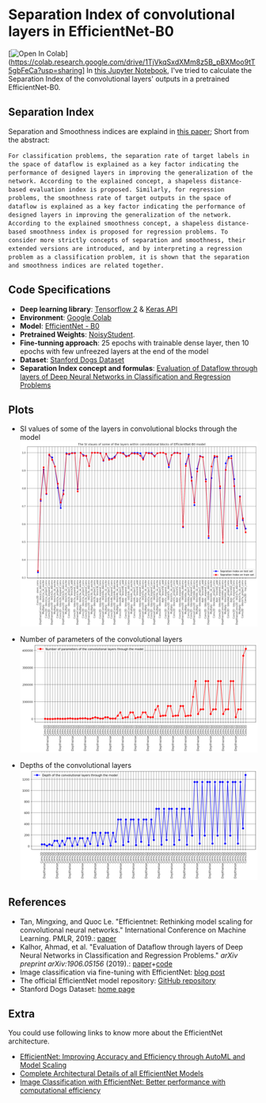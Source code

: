 
# Separation Index of convolutional layers in EfficientNet-B0
[![Open In Colab](https://colab.research.google.com/assets/colab-badge.svg)](https://colab.research.google.com/drive/1TjVkqSxdXMm8z5B_pBXMoo9tT5gbFeCa?usp=sharing]
In [this Jupyter Notebook](https://github.com/hamed-ahangari/Separation-Index-of-convolutional-layers-in-EfficientNet-B0/blob/master/SI_in_EfficientNetB0.ipynb), I've tried to calculate the Separation Index of the convolutional layers' outputs in a pretrained EfficientNet-B0.

## Separation Index
Separation and Smoothness indices are explaind in [this paper](https://arxiv.org/abs/1906.05156); Short from the abstract:

`
For classification problems, the separation rate of target labels in the space of dataflow is explained as a key factor indicating the performance of designed layers in improving the generalization of the network. According to the explained concept, a shapeless distance‐based evaluation index is proposed. Similarly, for regression problems, the smoothness rate of target outputs in the space of dataflow is explained as a key factor indicating the performance of designed layers in improving the generalization of the network. According to the explained smoothness concept, a shapeless distance‐based smoothness index is proposed for regression problems. To consider more strictly concepts of separation and smoothness, their extended versions are introduced, and by interpreting a regression problem as a classification problem, it is shown that the separation and smoothness indices are related together.
`

## Code Specifications
- **Deep learning library**: [Tensorflow 2](https://www.tensorflow.org/tutorials/quickstart/beginner) & [Keras API](https://www.tensorflow.org/guide/keras/functional)
- **Environment**: [Google Colab](https://colab.research.google.com/)
- **Model**: [EfficientNet - B0](https://arxiv.org/abs/1905.11946)
- **Pretrained Weights**: [NoisyStudent](https://arxiv.org/abs/1911.04252).
- **Fine-tunning approach**: 25 epochs with trainable dense layer, then 10 epochs with few unfreezed layers at the end of the model
- **Dataset**: [Stanford Dogs Dataset](http://vision.stanford.edu/aditya86/ImageNetDogs/)
- **Separation Index concept and formulas**: [Evaluation of Dataflow through layers of Deep Neural Networks in Classification and Regression Problems](https://arxiv.org/ftp/arxiv/papers/1906/1906.05156.pdf)

## Plots
- SI values of some of the layers in convolutional blocks through the model![## **SI values of some of the layers**](https://raw.githubusercontent.com/hamed-ahangari/Separation-Index-of-convolutional-layers-in-EfficientNet-B0/master/Results/SI%20values%20of%20some%20layers%20in%20convolutional%20blocks%20through%20the%20model.png)

- Number of parameters of the convolutional layers
![Number of the convolutional layers' parameters](https://raw.githubusercontent.com/hamed-ahangari/Separation-Index-of-convolutional-layers-in-EfficientNet-B0/master/Results/Number%20of%20parameters%20of%20the%20convolutional%20layers.png)

- Depths of the convolutional layers
![Depths of the convolutional layers](https://raw.githubusercontent.com/hamed-ahangari/Separation-Index-of-convolutional-layers-in-EfficientNet-B0/master/Results/Depths%20of%20the%20convolutional%20layers.png)

## References
- Tan, Mingxing, and Quoc Le. "Efficientnet: Rethinking model scaling for convolutional neural networks." International Conference on Machine Learning. PMLR, 2019.: [paper](https://arxiv.org/abs/1905.11946)
- Kalhor, Ahmad, et al. "Evaluation of Dataflow through layers of Deep Neural Networks in Classification and Regression Problems." _arXiv preprint arXiv:1906.05156_ (2019).: [paper](https://arxiv.org/abs/1906.05156)+[code](https://github.com/melika-kheirieh/Seprability-index-CNN)
- Image classification via fine-tuning with EfficientNet: [blog post](https://keras.io/examples/vision/image_classification_efficientnet_fine_tuning/)
- The official EfficientNet model repository: [GitHub repository](https://github.com/tensorflow/tpu/tree/master/models/official/efficientnet)
- Stanford Dogs Dataset: [home page](http://vision.stanford.edu/aditya86/ImageNetDogs/)

## Extra
You could use following links to know more about the EfficientNet architecture.
- [EfficientNet: Improving Accuracy and Efficiency through AutoML and Model Scaling](https://ai.googleblog.com/2019/05/efficientnet-improving-accuracy-and.html "Google AI Blog post about EfficientNet ")
- [Complete Architectural Details of all EfficientNet Models](https://towardsdatascience.com/complete-architectural-details-of-all-efficientnet-models-5fd5b736142 "Complete Architectural Details of all EfficientNet Models")
- [Image Classification with EfficientNet: Better performance with computational efficiency](https://medium.com/analytics-vidhya/image-classification-with-efficientnet-better-performance-with-computational-efficiency-f480fdb00ac6 "Image Classification with EfficientNet: Better performance with computational efficiency")
